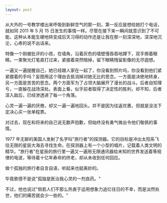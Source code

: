 ```yaml
---
layout: post
---
```


从大外的一号教学楼出来呼吸到新鲜空气的那一刻，第一反应是想给她打个电话，就如同 2011 年 5 月 15 日发生的事情一样。尽管在接下来一瞬间就意识到了不可能，这种从本能生硬地转变成后天习得的动作还是让我在那一刻深深地，深深地沉沦，心疼的说不出话来。

特像一个刚被批评的小孩，在墙角，沿着灰色的墙壁慢吞吞地蹲下，双手擦着眼睛。一束聚光灯笔直打过来，紧接着突然暗掉，留下眼睛残留影像的无尽遐想。

一遍又一遍提醒自己，她已经跟人家在一起了，你没看到照片吗，你没看到他们紧紧握着的手吗？妄图用这个理由去抵消掉对她无比的思念。一方面是决绝地转身，另一方面是苦苦的思念。两个方面军为了占领大脑展开了漫长的战斗。后者自知理亏，一直躲在战场深处。表面上看，似乎前者取得了决定性的胜利，却不知，后者深入敌后，已经渗透进了每一个角落。

心灵一遍一遍的厌倦，却又一遍一遍地回头。并不是因为往返优惠，但就是没法下定决心买一张单程票。

对过去，现在和将来的自己说无数声抱歉，但始终没有勇气做出令他们敬佩的事情。

1977 年无聊的美国人发射了名字叫"旅行者"的探测器。它的目标是冲出太阳系飞往无限的星辰大海去寻找生命。在探测器上有一个小型的唱片，记载着人类文明的精华。"旅行者"在星辰的旅行里一遍又一遍用无限通讯器给未知的世界发送着等规律的电波，等待着十亿年寿命的终老，却从未收到任何回应。

做个孤独的旅行者自言自语，听起来也挺美妙的。

毕竟歌德不是说"孤独是医治我心灵的一剂良药。"

不过，他也说过"倘若人们不那么热衷于运用想象力追忆往日的不幸，而是淡然处世，他们的痛苦就会少一些的。"
